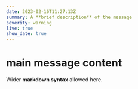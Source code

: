 ```yaml
---
date: 2023-02-16T11:27:13Z
summary: A **brief description** of the message
severity: warning
live: true
show_date: true
---
```

 
# main message content
 
Wider **markdown syntax** allowed here.